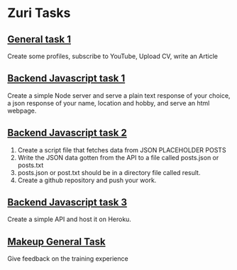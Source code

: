 # Zuri Tasks
## [General task 1](https://github.com/Dipo-Jaiye/ZuriTasks/blob/main/Zuri%20General%20Task%201.txt)
Create some profiles, subscribe to YouTube, Upload CV, write an Article  

## [Backend Javascript task 1](https://github.com/Dipo-Jaiye/ZuriTasks/tree/main/task1simpleserver)
Create a simple Node server and serve a plain text response of your choice,
a json response of your name, location and hobby, and serve an html webpage.  

## [Backend Javascript task 2](https://github.com/Dipo-Jaiye/ZuriTasks/tree/main/task2fetchAPI)
1. Create a script file that fetches data from JSON PLACEHOLDER POSTS
2. Write the JSON data gotten from the API to a file called posts.json or posts.txt
3. posts.json or post.txt should be in a directory file called result.
4. Create a github repository and push your work.  

## [Backend Javascript task 3](https://github.com/Dipo-Jaiye/ZuriSimpleCRUD_API)
Create a simple API and host it on Heroku.  

## [Makeup General Task](https://github.com/Dipo-Jaiye/ZuriTasks/blob/main/Zuri%20General%20Feedback%20task.txt)
Give feedback on the training experience